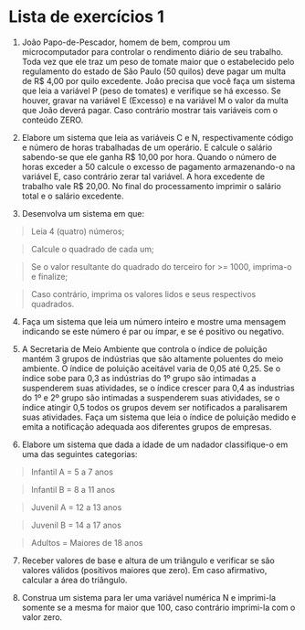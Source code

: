 # Lista de exercícios 1

1) João Papo-de-Pescador, homem de bem, comprou um microcomputador para controlar o rendimento diário de seu trabalho. Toda vez que ele traz um peso de tomate maior que o estabelecido pelo regulamento do estado de São Paulo (50 quilos) deve pagar um multa de R$ 4,00 por quilo excedente. João precisa que você faça um sistema que leia a variável P (peso de tomates) e verifique se há excesso. Se houver, gravar na variável E (Excesso) e na variável M o valor da multa que João deverá pagar. Caso contrário mostrar tais variáveis com o conteúdo ZERO.

2) Elabore um sistema que leia as variáveis C e N, respectivamente código e número de horas trabalhadas de um operário. E calcule o salário sabendo-se que ele ganha R$ 10,00 por hora. Quando o número de horas exceder a 50 calcule o excesso de pagamento armazenando-o na variável E, caso contrário zerar tal variável. A hora excedente de trabalho vale R$ 20,00. No final do processamento imprimir o salário total e o salário excedente.

3) Desenvolva um sistema em que:

> Leia 4 (quatro) números;

> Calcule o quadrado de cada um;

> Se o valor resultante do quadrado do terceiro for >= 1000, imprima-o e finalize;

> Caso contrário, imprima os valores lidos e seus respectivos quadrados.


4) Faça um sistema que leia um número inteiro e mostre uma mensagem indicando se este número é par ou ímpar, e se é positivo ou negativo.

5) A Secretaria de Meio Ambiente que controla o índice de poluição mantém 3 grupos de indústrias que são altamente poluentes do meio ambiente. O índice de poluição aceitável varia de 0,05 até 0,25. Se o índice sobe para 0,3 as indústrias do 1º grupo são intimadas a suspenderem suas atividades, se o índice crescer para 0,4 as industrias do 1º e 2º grupo são intimadas a suspenderem suas atividades, se o índice atingir 0,5 todos os grupos devem ser notificados a paralisarem suas atividades. Faça um sistema que leia o índice de poluição medido e emita a notificação adequada aos diferentes grupos de empresas.

6) Elabore um sistema que dada a idade de um nadador classifique-o em uma das seguintes categorias:

> Infantil A = 5 a 7 anos

> Infantil B = 8 a 11 anos

> Juvenil A = 12 a 13 anos

> Juvenil B = 14 a 17 anos

> Adultos = Maiores de 18 anos

7) Receber valores de base e altura de um triângulo e verificar se são valores válidos (positivos maiores que zero). Em caso afirmativo, calcular a área do triângulo.

8) Construa um sistema para ler uma variável numérica N e imprimi-la somente se a mesma for maior que 100, caso contrário imprimi-la com o valor zero.
